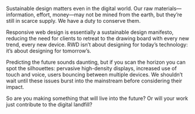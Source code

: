 

Sustainable design matters even in the digital world. Our raw materials—information, effort, money—may not
be mined from the earth, but they’re still in scarce supply. We have a duty to conserve them.

Responsive web design is essentially a sustainable design manifesto, reducing the need for clients to retreat
to the drawing board with every new trend, every new device. RWD isn’t about designing for today’s
technology: it’s about designing for tomorrow’s.

Predicting the future sounds daunting, but if you scan the horizon you can spot the silhouettes: pervasive
high-density displays, increased use of touch and voice, users bouncing between multiple devices. We
shouldn’t wait until these issues burst into the mainstream before considering their impact.

So are you making something that will live into the future? Or will your work just contribute to the digital
landfill?